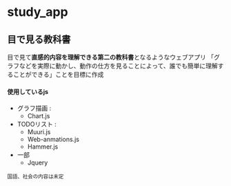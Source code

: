 # study_app
## 目で見る教科書

目で見て**直感的内容を理解できる第二の教科書**となるようなウェブアプリ
「グラフなどを実際に動かし、動作の仕方を見ることによって、誰でも簡単に理解することができる」ことを目標に作成

#### 使用しているjs
- グラフ描画 :
	- Chart.js
- TODOリスト :
	- Muuri.js
	- Web-anmations.js
	- Hammer.js
- 一部
	- Jquery

`国語、社会の内容は未定`
